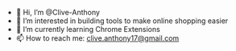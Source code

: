 - 👋 Hi, I’m @Clive-Anthony
- 👀 I’m interested in building tools to make online shopping easier
- 🌱 I’m currently learning Chrome Extensions
- 📫 How to reach me: clive.anthony17@gmail.com

<!---
Clive-Anthony/Clive-Anthony is a ✨ special ✨ repository because its `README.md` (this file) appears on your GitHub profile.
You can click the Preview link to take a look at your changes.
--->

